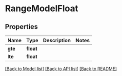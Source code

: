 # RangeModelFloat


## Properties
Name | Type | Description | Notes
------------ | ------------- | ------------- | -------------
**gte** | **float** |  | 
**lte** | **float** |  | 

[[Back to Model list]](../README.md#documentation-for-models) [[Back to API list]](../README.md#documentation-for-api-endpoints) [[Back to README]](../README.md)


